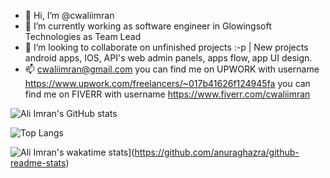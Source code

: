 - 👋 Hi, I’m @cwaliimran
- 🌱 I’m currently working as software engineer in Glowingsoft Technologies as Team Lead
- 💞️ I’m looking to collaborate on unfinished projects :-p | New projects android apps, IOS, API's web admin panels, apps flow, app UI design.
- 📫 cwaliimran@gmail.com
you can find me on UPWORK with username https://www.upwork.com/freelancers/~017b41626f124945fa
you can find me on FIVERR with username https://www.fiverr.com/cwaliimran


<!---
cwaliimran/cwaliimran is a ✨ special ✨ repository because its `README.md` (this file) appears on your GitHub profile.
You can click the Preview link to take a look at your changes.
--->

![Ali Imran's GitHub stats](https://github-readme-stats.vercel.app/api?username=cwaliimran&show_icons=true&theme=radical)


![Top Langs](https://github-readme-stats.vercel.app/api/top-langs/?username=cwaliimran&hide_progress=true)

![Ali Imran's wakatime stats](https://github-readme-stats.vercel.app/api/wakatime?username=cwaliimran)](https://github.com/anuraghazra/github-readme-stats)
